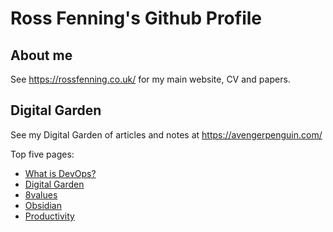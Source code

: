 # Ross Fenning's Github Profile

## About me

See https://rossfenning.co.uk/ for my main website, CV and papers.

## Digital Garden

See my Digital Garden of articles and notes at https://avengerpenguin.com/

Top five pages:

<ul>

<li><a href="https://avengerpenguin.com/what-is-devops/">What is DevOps?</a></li>

<li><a href="https://avengerpenguin.com/digital-garden/">Digital Garden</a></li>

<li><a href="https://avengerpenguin.com/8values/">8values</a></li>

<li><a href="https://avengerpenguin.com/obsidian/">Obsidian</a></li>

<li><a href="https://avengerpenguin.com/productivity/">Productivity</a></li>

</ul>
